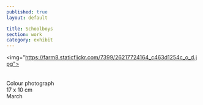 ```yaml
---
published: true
layout: default

title: Schoolboys
section: work
category: exhibit
---
```


<img="https://farm8.staticflickr.com/7399/26217724164_c463d1254c_o_d.jpg">
<br><br><br>
Colour photograph
<br>
17 x 10 cm
<br>
March
